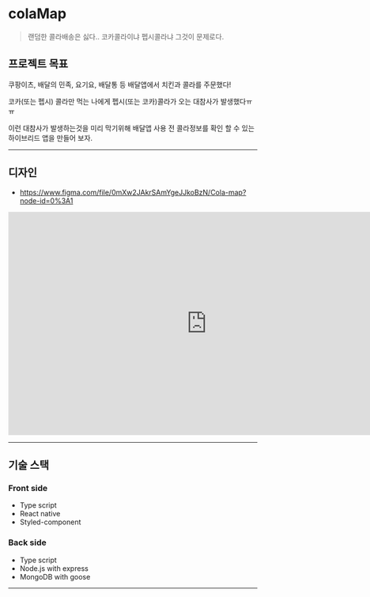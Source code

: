 # colaMap
> 랜덤한 콜라배송은 싫다.. 코카콜라이냐 펩시콜라냐 그것이 문제로다.



## 프로젝트 목표

쿠팡이츠, 배달의 민족, 요기요, 배달통 등 배달앱에서 치킨과 콜라를 주문했다!   

코카(또는 펩시) 콜라만 먹는 나에게 펩시(또는 코카)콜라가 오는 대참사가 발생했다ㅠㅠ   

이런 대참사가 발생하는것을 미리 막기위해 배달앱 사용 전 콜라정보를 확인 할 수 있는 하이브리드 앱을 만들어 보자.   

***

## 디자인

* https://www.figma.com/file/0mXw2JAkrSAmYgeJJkoBzN/Cola-map?node-id=0%3A1

<iframe style="border: 1px solid rgba(0, 0, 0, 0.1);" width="800" height="450" src="https://www.figma.com/embed?embed_host=share&url=https%3A%2F%2Fwww.figma.com%2Ffile%2F0mXw2JAkrSAmYgeJJkoBzN%2FCola-map%3Fnode-id%3D0%253A1" allowfullscreen></iframe>



***

## 기술 스택

### Front side

* Type script
* React native
* Styled-component

### Back side 

* Type script
* Node.js with express
* MongoDB with goose

***

